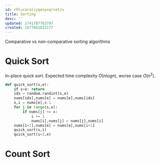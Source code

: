 ```yaml
---
id: r9lucaraliyqanyxqrsetzu
title: Sorting
desc: ''
updated: 1741787763797
created: 1677661832177
---
```


Comparative vs non-comparative sorting algorithms

# Quick Sort

In-place quick sort. Expected time complexity $O(nlogn)$, worse case $O(n^2)$.
```python
def quick_sort(s,e):
    if s>e: return
    idx = random.randint(s,e)
    nums[idx],nums[e] = nums[e],nums[idx]
    x,i = nums[e],s-1
    for j in range(s,e):
        if nums[j] <= x:
            i += 1
            nums[i],nums[j] = nums[j],nums[i]
    nums[i+1],nums[e] = nums[e],nums[i+1]
    quick_sort(s,i)
    quick_sort(i+2,e)
```


# Count Sort

